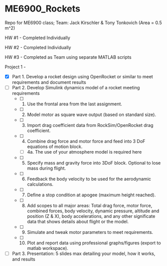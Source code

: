 # ME6900_Rockets
Repo for ME6900 class; Team: Jack Kirschler &amp; Tony Tonkovich (Area = 0.5 m^2)

HW #1 - Completed Individually

HW #2 - Completed Individually

HW #3 - Completed as Team using separate MATLAB scripts

Project 1 - 
- [x] Part 1. Develop a rocket design using OpenRocket or similar to meet requirements and document results
- [ ] Part 2. Develop Simulink dynamics model of a rocket meeting requirements
    - [ ] 1. Use the frontal area from the last assignment.
    - [ ] 2. Model motor as square wave output (based on standard size).
    - [ ] 3. Import drag coefficient data from RockSim/OpenRocket drag coefficient.
    - [ ] 4. Combine drag force and motor force and feed into 3 DoF equations of motion block.
       - [ ] 4a. The use of your atmosphere model is required here
    - [ ] 5. Specify mass and gravity force into 3DoF block. Optional to lose mass during flight.
    - [ ] 6. Feedback the body velocity to be used for the aerodynamic calculations.
    - [ ] 7. Define a stop condition at apogee (maximum height reached).
    - [ ] 8. Add scopes to all major areas: Total drag force, motor force, combined forces, body velocity, dynamic pressure, altitude and position (Z & X), body accelerations, and any other significate data that shows details about flight or the model.
    - [ ] 9. Simulate and tweak motor parameters to meet requirements.
    - [ ] 10. Plot and report data using professional graphs/figures (export to matlab workspace).
- [ ] Part 3. Presentation: 5 slides max detailing your model, how it works, and results
